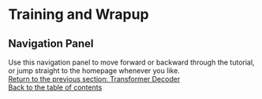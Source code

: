 # Training and Wrapup


## Navigation Panel
Use this navigation panel to move forward or backward through the tutorial, or jump straight to the homepage whenever you like.<br>
[Return to the previous section: Transformer Decoder](/documentation/markdowns/transformer_decoder.md)<br>
[Back to the table of contents](/)<br>